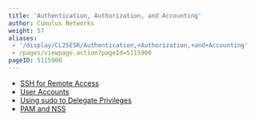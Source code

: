 ```yaml
---
title: 'Authentication, Authorization, and Accounting'
author: Cumulus Networks
weight: 57
aliases:
 - '/display/CL25ESR/Authentication,+Authorization,+and+Accounting'
 - /pages/viewpage.action?pageId=5115900
pageID: 5115900
---
```

  - [SSH for Remote Access](/cumulus-linux-25esr/System-Management/Authentication-Authorization-and-Accounting/SSH-for-Remote-Access)
  - [User Accounts](/cumulus-linux-25esr/System-Management/Authentication-Authorization-and-Accounting/User-Accounts)
  - [Using sudo to Delegate Privileges](/cumulus-linux-25esr/System-Management/Authentication-Authorization-and-Accounting/Using-sudo-to-Delegate-Privileges)
  - [PAM and NSS](/cumulus-linux-25esr/System-Management/Authentication-Authorization-and-Accounting/LDAP-Authentication-and-Authorization)
